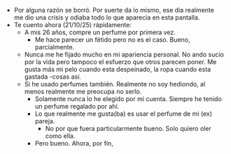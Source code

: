- Por alguna razón se borró. Por suerte da lo mismo, ese dia realmente me dio una crisis y odiaba todo lo que aparecia en esta pantalla. 
- Te cuento ahora (21/10/25) rápidamente: 
	- A mis 26 años, compre un perfume por primera vez. 
		- Me hace parecer un fétido pero no es el caso. Bueno, parcialmente. 
	- Nunca me he fijado mucho en mi apariencia personal. No ando sucio por la vida pero tampoco el esfuerzo que otros parecen poner. Me gusta más mi pelo cuando esta despeinado, la ropa cuando esta gastada -cosas así. 
	- Si he usado perfumes también. Realmente no soy hediondo, al menos realmente me preocupa no serlo. 
		- Solamente nunca lo he elegido por mi cuenta. Siempre he tenido un perfume regalado por ahí. 
		- Lo que realmente me gusta(ba) es usar el perfume de mi (ex) pareja.
			- No por que fuera particularmente bueno. Solo quiero oler como ella.
		- Pero bueno. Ahora, por fín, 